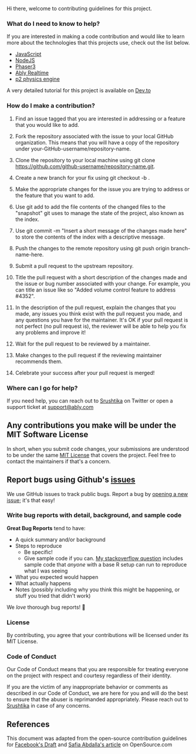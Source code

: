Hi there, welcome to contributing guidelines for this project.

### What do I need to know to help?

If you are interested in making a code contribution and would like to learn more about the technologies that this projects use, check out the list below.

- [JavaScript](https://www.javascript.com/)
- [NodeJS](https://nodejs.org/en/)
- [Phaser3](https://phaser.io/)
- [Ably Realtime](https://www.ably.io)
- [p2 physics engine](https://www.npmjs.com/package/p2)

A very detailed tutorial for this project is available on [Dev.to](https://dev.to/ablydev/building-a-realtime-multiplayer-browser-game-in-less-than-a-day-part-1-4-14pm)

### How do I make a contribution?

1. Find an issue tagged that you are interested in addressing or a feature that you would like to add.

2. Fork the repository associated with the issue to your local GitHub organization. This means that you will have a copy of the repository under your-GitHub-username/repository-name.

3. Clone the repository to your local machine using git clone https://github.com/github-username/repository-name.git.
4. Create a new branch for your fix using git checkout -b <branch-name-here>.
5. Make the appropriate changes for the issue you are trying to address or the feature that you want to add.
6. Use git add <insert-paths-of-changed-files-here> to add the file contents of the changed files to the "snapshot" git uses to manage the state of the project, also known as the index.

7. Use git commit -m "Insert a short message of the changes made here" to store the contents of the index with a descriptive message.
8. Push the changes to the remote repository using git push origin branch-name-here.
9. Submit a pull request to the upstream repository.
10. Title the pull request with a short description of the changes made and the issue or bug number associated with your change. For example, you can title an issue like so "Added volume control feature to address #4352".
11. In the description of the pull request, explain the changes that you made, any issues you think exist with the pull request you made, and any questions you have for the maintainer. It's OK if your pull request is not perfect (no pull request is), the reviewer will be able to help you fix any problems and improve it!
12. Wait for the pull request to be reviewed by a maintainer.
13. Make changes to the pull request if the reviewing maintainer recommends them.
14. Celebrate your success after your pull request is merged!

### Where can I go for help?

If you need help, you can reach out to [Srushtika](https://twitter.com/Srushtika) on Twitter or open a support ticket at support@ably.com

## Any contributions you make will be under the MIT Software License

In short, when you submit code changes, your submissions are understood to be under the same [MIT License](http://choosealicense.com/licenses/mit/) that covers the project. Feel free to contact the maintainers if that's a concern.

## Report bugs using Github's [issues](https://github.com/ably/depict-it/issues)

We use GitHub issues to track public bugs. Report a bug by [opening a new issue](); it's that easy!

### Write bug reports with detail, background, and sample code

**Great Bug Reports** tend to have:

- A quick summary and/or background
- Steps to reproduce
  - Be specific!
  - Give sample code if you can. [My stackoverflow question](http://stackoverflow.com/q/12488905/180626) includes sample code that _anyone_ with a base R setup can run to reproduce what I was seeing
- What you expected would happen
- What actually happens
- Notes (possibly including why you think this might be happening, or stuff you tried that didn't work)

We _love_ thorough bug reports! 💖

### License

By contributing, you agree that your contributions will be licensed under its MIT License.

### Code of Conduct

Our Code of Conduct means that you are responsible for treating everyone on the project with respect and courtesy regardless of their identity.

If you are the victim of any inappropriate behavior or comments as described in our Code of Conduct, we are here for you and will do the best to ensure that the abuser is reprimanded appropriately. Please reach out to [Srushtika](https://twitter.com/Srushtika) in case of any concerns.

## References

This document was adapted from the open-source contribution guidelines for [Facebook's Draft](https://github.com/facebook/draft-js/blob/a9316a723f9e918afde44dea68b5f9f39b7d9b00/CONTRIBUTING.md) and [Safia Abdalla's article](https://opensource.com/life/16/3/contributor-guidelines-template-and-tips) on OpenSource.com
